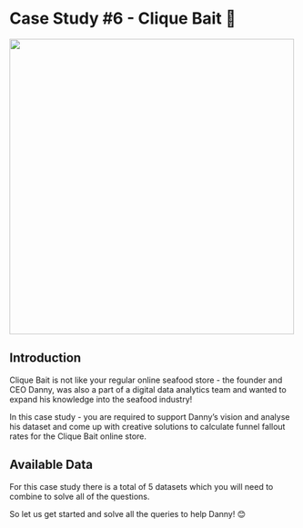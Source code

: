 # Case Study #6 - Clique Bait 🎣
<img src="https://github.com/Aditi-2512/8Weeks_SQL_Challenge/assets/137753595/db7345a3-a278-4f62-b601-282a63939a74" width="500" height="520">

## Introduction
Clique Bait is not like your regular online seafood store - the founder and CEO Danny, was also a part of a digital data analytics team and wanted to expand his knowledge into the seafood industry!

In this case study - you are required to support Danny’s vision and analyse his dataset and come up with creative solutions to calculate funnel fallout rates for the Clique Bait online store.

## Available Data
For this case study there is a total of 5 datasets which you will need to combine to solve all of the questions.

So let us get started and solve all the queries to help Danny! 😊
